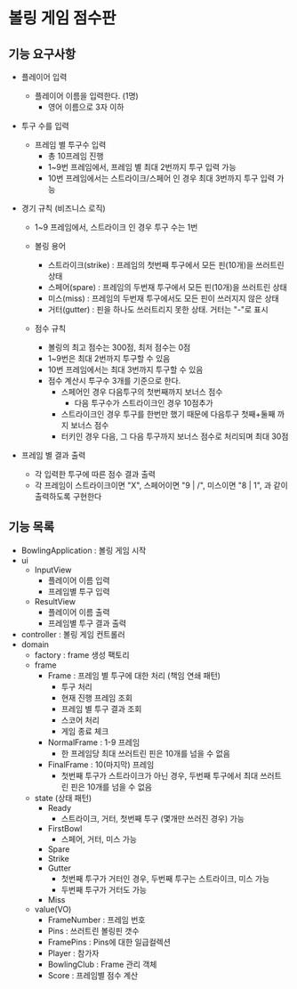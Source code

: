 # 볼링 게임 점수판

## 기능 요구사항

- 플레이어 입력
    - 플레이어 이름을 입력한다. (1명)
        - 영어 이름으로 3자 이하

- 투구 수를 입력
    - 프레임 별 투구수 입력
        - 총 10프레임 진행
        - 1~9번 프레임에서, 프레임 별 최대 2번까지 투구 입력 가능
        - 10번 프레임에서는 스트라이크/스페어 인 경우 최대 3번까지 투구 입력 가능

- 경기 규칙 (비즈니스 로직)
    - 1~9 프레임에서, 스트라이크 인 경우 투구 수는 1번
    - 볼링 용어
        - 스트라이크(strike) : 프레임의 첫번째 투구에서 모든 핀(10개)을 쓰러트린 상태
        - 스페어(spare) : 프레임의 두번재 투구에서 모든 핀(10개)을 쓰러트린 상태
        - 미스(miss) : 프레임의 두번재 투구에서도 모든 핀이 쓰러지지 않은 상태
        - 거터(gutter) : 핀을 하나도 쓰러트리지 못한 상태. 거터는 "-"로 표시

    - 점수 규칙
        - 볼링의 최고 점수는 300점, 최저 점수는 0점
        - 1~9번은 최대 2번까지 투구할 수 있음
        - 10번 프레임에서는 최대 3번까지 투구할 수 있음
        - 점수 계산시 투구수 3개를 기준으로 한다.
            - 스페어인 경우 다음투구의 첫번째까지 보너스 점수
                - 다음 투구수가 스트라이크인 경우 10점추가
            - 스트라이크인 경우 투구를 한번만 했기 때문에 다음투구 첫째+둘째 까지 보너스 점수
            - 터키인 경우 다음, 그 다음 투구까지 보너스 점수로 처리되며 최대 30점

- 프레임 별 결과 출력
    - 각 입력한 투구에 따른 점수 결과 출력
    - 각 프레임이 스트라이크이면 "X", 스페어이면 "9 | /", 미스이면 "8 | 1", 과 같이 출력하도록 구현한다

## 기능 목록

- BowlingApplication  : 볼링 게임 시작
- ui
    - InputView
        - 플레이어 이름 입력
        - 프레임별 투구 입력
    - ResultView
        - 플레이어 이름 출력
        - 프레임별 투구 결과 출력
- controller : 볼링 게임 컨트롤러
- domain
    - factory : frame 생성 팩토리
    - frame
        - Frame : 프레임 별 투구에 대한 처리 (책임 연쇄 패턴)
            - 투구 처리
            - 현재 진행 프레임 조회
            - 프레임 별 투구 결과 조회
            - 스코어 처리
            - 게임 종료 체크
        - NormalFrame : 1-9 프레임
            - 한 프레임당 최대 쓰러트린 핀은 10개를 넘을 수 없음
        - FinalFrame : 10(마지막) 프레임
            - 첫번째 투구가 스트라이크가 아닌 경우, 두번째 투구에서 최대 쓰러트린 핀은 10개를 넘을 수 없음
    - state (상태 패턴)
        - Ready
          - 스트라이크, 거터, 첫번째 투구 (몇개만 쓰러진 경우) 가능
        - FirstBowl
          - 스페어, 거터, 미스 가능
        - Spare
        - Strike
        - Gutter
          - 첫번째 투구가 거터인 경우, 두번째 투구는 스트라이크, 미스 가능
          - 두번째 투구가 거터도 가능
        - Miss
    - value(VO)
        - FrameNumber : 프레임 번호
        - Pins : 쓰러트린 볼링핀 갯수
        - FramePins : Pins에 대한 일급컬렉션
        - Player : 참가자
        - BowlingClub : Frame 관리 객체
        - Score : 프레임별 점수 계산
    
    
